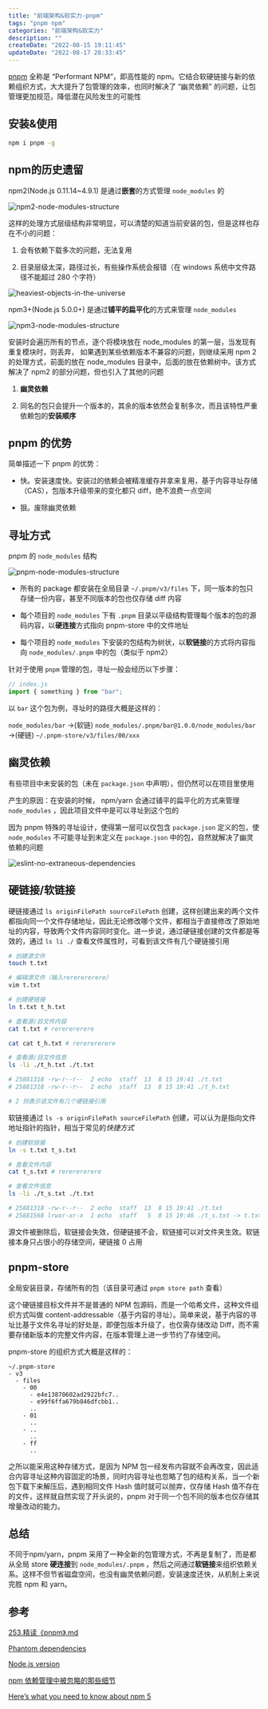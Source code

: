```yaml
---
title: "前端架构&软实力-pnpm"
tags: "pnpm npm"
categories: "前端架构&软实力"
description: ""
createDate: "2022-08-15 19:11:45"
updateDate: "2022-08-17 20:33:45"
---
```


[pnpm](https://pnpm.io) 全称是 “Performant NPM”，即高性能的 npm。它结合软硬链接与新的依赖组织方式，大大提升了包管理的效率，也同时解决了 “幽灵依赖” 的问题，让包管理更加规范，降低潜在风险发生的可能性

## 安装&使用

```bash
npm i pnpm -g
```

## npm的历史遗留

npm2(Node.js 0.11.14~4.9.1) 是通过**嵌套**的方式管理 `node_modules` 的

![npm2-node-modules-structure](/img/npm2-node-modules-structure.png)

这样的处理方式层级结构非常明显，可以清楚的知道当前安装的包，但是这样也存在不小的问题：

1. 会有依赖下载多次的问题，无法复用

2. 目录层级太深，路径过长，有些操作系统会报错（在 windows 系统中文件路径不能超过 280 个字符）

![heaviest-objects-in-the-universe](/img/heaviest-objects-in-the-universe.png)

npm3+(Node.js 5.0.0+) 是通过**铺平的扁平化**的方式来管理 `node_modules`

![npm3-node-modules-structure](/img/npm3-node-modules-structure.png)

安装时会遍历所有的节点，逐个将模块放在 node_modules 的第一层，当发现有重复模块时，则丢弃， 如果遇到某些依赖版本不兼容的问题，则继续采用 npm 2 的处理方式，前面的放在 node_modules 目录中，后面的放在依赖树中。该方式解决了 npm2 的部分问题，但也引入了其他的问题

1. **幽灵依赖**

2. 同名的包只会提升一个版本的，其余的版本依然会复制多次，而且该特性严重依赖包的**安装顺序**

## pnpm 的优势

简单描述一下 pnpm 的优势：

- 快。安装速度快。安装过的依赖会被精准缓存并拿来复用，基于内容寻址存储（CAS），包版本升级带来的变化都只 diff，绝不浪费一点空间

- 狠。废除幽灵依赖

## 寻址方式

pnpm 的 `node_modules` 结构

![pnpm-node-modules-structure](/img/pnpm-node-modules-structure.jpeg)

- 所有的 package 都安装在全局目录 `~/.pnpm/v3/files` 下，同一版本的包只存储一份内容，甚至不同版本的包也仅存储 diff 内容

- 每个项目的 `node_modules` 下有 `.pnpm` 目录以平级结构管理每个版本的包的源码内容，以**硬连接**方式指向 pnpm-store 中的文件地址

- 每个项目的 `node_modules` 下安装的包结构为树状，以**软链接**的方式将内容指向 `node_modules/.pnpm` 中的包（类似于 npm2）

针对于使用 `pnpm` 管理的包，寻址一般会经历以下步骤：

```js
// index.js
import { something } from "bar";
```

以 `bar` 这个包为例，寻址时的路径大概是这样的：

`node_modules/bar` ->(软链) `node_modules/.pnpm/bar@1.0.0/node_modules/bar` ->(硬链) `~/.pnpm-store/v3/files/00/xxx`

## 幽灵依赖

有些项目中未安装的包（未在 `package.json` 中声明），但仍然可以在项目里使用

产生的原因：在安装的时候， npm/yarn 会通过铺平的扁平化的方式来管理 `node_modules` ，因此项目文件中是可以寻址到这个包的

因为 pnpm 特殊的寻址设计，使得第一层可以仅包含 `package.json` 定义的包，使 `node_modules` 不可能寻址到未定义在 `package.json` 中的包，自然就解决了幽灵依赖的问题

![eslint-no-extraneous-dependencies](/img/eslint-no-extraneous-dependencies.png)

## 硬链接/软链接

硬链接通过 `ls originFilePath sourceFilePath` 创建，这样创建出来的两个文件都指向同一个文件存储地址，因此无论修改哪个文件，都相当于直接修改了原始地址的内容，导致两个文件内容同时变化。进一步说，通过硬链接创建的文件都是等效的，通过 `ls li ./` 查看文件属性时，可看到该文件有几个硬链接引用

```bash
# 创建源文件
touch t.txt

# 编辑源文件（输入rererererere）
vim t.txt

# 创建硬链接
ln t.txt t_h.txt

# 查看源/目文件内容
cat t.txt # rererererere

cat cat t_h.txt # rererererere

# 查看源/目文件信息
ls -li ./t_h.txt ./t.txt

# 25881318 -rw-r--r--  2 echo  staff  13  8 15 19:41 ./t.txt
# 25881318 -rw-r--r--  2 echo  staff  13  8 15 19:41 ./t_h.txt

# 2 则表示该文件有几个硬链接引用
```

软链接通过 `ls -s originFilePath sourceFilePath` 创建，可以认为是指向文件地址指针的指针，相当于常见的*快捷方式*

```bash
# 创建软链接
ln -s t.txt t_s.txt

# 查看文件内容
cat t_s.txt # rererererere

# 查看文件信息
ls -li ./t_s.txt ./t.txt

# 25881318 -rw-r--r--  2 echo  staff  13  8 15 19:41 ./t.txt
# 25881568 lrwxr-xr-x  1 echo  staff   5  8 15 19:46 ./t_s.txt -> t.txt
```

源文件被删除后，软链接会失效，但硬链接不会，软链接可以对文件夹生效。软链接本身只占很小的存储空间，硬链接 0 占用

## pnpm-store

全局安装目录，存储所有的包（该目录可通过 `pnpm store path` 查看）

这个硬链接目标文件并不是普通的 NPM 包源码，而是一个哈希文件，这种文件组织方式叫做 content-addressable（基于内容的寻址）。简单来说，基于内容的寻址比基于文件名寻址的好处是，即便包版本升级了，也仅需存储改动 Diff，而不需要存储新版本的完整文件内容，在版本管理上进一步节约了存储空间。

pnpm-store 的组织方式大概是这样的：

```
~/.pnpm-store
- v3
  - files
    - 00
      - e4e13870602ad2922bfc7..
      - e99f6ffa679b846dfcbb1..
      ..
    - 01
      ..
    - ..
      ..
    - ff
      ..
```

之所以能采用这种存储方式，是因为 NPM 包一经发布内容就不会再改变，因此适合内容寻址这种内容固定的场景，同时内容寻址也忽略了包的结构关系，当一个新包下载下来解压后，遇到相同文件 Hash 值时就可以抛弃，仅存储 Hash 值不存在的文件，这样就自然实现了开头说的，pnpm 对于同一个包不同的版本也仅存储其增量改动的能力。


## 总结

不同于npm/yarn，pnpm 采用了一种全新的包管理方式，不再是复制了，而是都从全局 store **硬连接**到 `node_modules/.pnpm` ，然后之间通过**软链接**来组织依赖关系。这样不但节省磁盘空间，也没有幽灵依赖问题，安装速度还快，从机制上来说完胜 npm 和 yarn。

## 参考

[253.精读《pnpm》.md](https://github.com/ascoders/weekly/blob/master/%E5%89%8D%E6%B2%BF%E6%8A%80%E6%9C%AF/253.%E7%B2%BE%E8%AF%BB%E3%80%8Apnpm%E3%80%8B.md)

[Phantom dependencies](https://rushjs.io/pages/advanced/phantom_deps/)

[Node.js version](https://nodejs.org/zh-cn/download/releases/)

[npm 依赖管理中被忽略的那些细节](https://www.infoq.cn/article/qj3z2ygrzdgicqauaffn)

[Here’s what you need to know about npm 5](https://blog.pusher.com/what-you-need-know-npm-5/#:~:text=%24%20npm%20install%20npm%20added%20125%2C%20removed%2032%2C,network%20if%20something%20is%20missing%20from%20the%20cache.)

